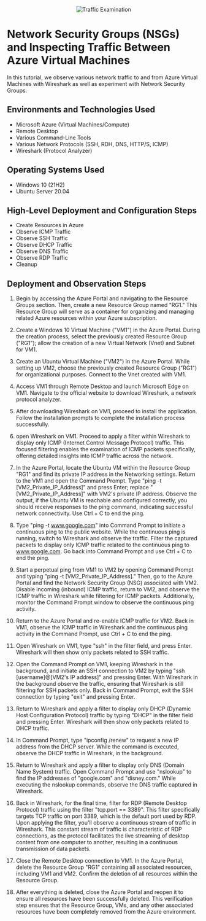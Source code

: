 <p align="center">
<img src="https://i.imgur.com/Ua7udoS.png" alt="Traffic Examination"/>
</p>

<h1>Network Security Groups (NSGs) and Inspecting Traffic Between Azure Virtual Machines</h1>
In this tutorial, we observe various network traffic to and from Azure Virtual Machines with Wireshark as well as experiment with Network Security Groups. <br />


<h2>Environments and Technologies Used</h2>

- Microsoft Azure (Virtual Machines/Compute)
- Remote Desktop
- Various Command-Line Tools
- Various Network Protocols (SSH, RDH, DNS, HTTP/S, ICMP)
- Wireshark (Protocol Analyzer)

<h2>Operating Systems Used </h2>

- Windows 10 (21H2)
- Ubuntu Server 20.04

<h2>High-Level Deployment and Configuration Steps</h2>

- Create Resources in Azure
- Observe ICMP Traffic
- Observe SSH Traffic
- Observe DHCP Traffic
- Observe DNS Traffic
- Observe RDP Traffic
- Cleanup

<h2>Deployment and Observation Steps</h2>

1. Begin by accessing the Azure Portal and navigating to the Resource Groups section. Then, create a new Resource Group named "RG1." This Resource Group will serve as a container for organizing and managing related Azure resources within your Azure subscription.

2. Create a Windows 10 Virtual Machine ("VM1") in the Azure Portal. During the creation process, select the previously created Resource Group ("RG1"); allow the creation of a new Virtual Network (Vnet) and Subnet for VM1.

3. Create an Ubuntu Virtual Machine ("VM2") in the Azure Portal. While setting up VM2, choose the previously created Resource Group ("RG1") for organizational purposes. Connect to the Vnet created with VM1.

4. Access VM1 through Remote Desktop and launch Microsoft Edge on VM1. Navigate to the official website to download Wireshark, a network protocol analyzer.

5. After downloading Wireshark on VM1, proceed to install the application. Follow the installation prompts to complete the installation process successfully.

6. open Wireshark on VM1. Proceed to apply a filter within Wireshark to display only ICMP (Internet Control Message Protocol) traffic. This focused filtering enables the examination of ICMP packets specifically, offering detailed insights into ICMP traffic across the network.

7. In the Azure Portal, locate the Ubuntu VM within the Resource Group "RG1" and find its private IP address in the Networking settings. Return to the VM1 and open the Command Prompt. Type "ping -t [VM2_Private_IP_Address]" and press Enter; replace "[VM2_Private_IP_Address]" with VM2's private IP address. Observe the output, if the Ubuntu VM is reachable and configured correctly, you should receive responses to the ping command, indicating successful network connectivity. Use Ctrl + C to end the ping.

8. Type "ping -t www.google.com" into Command Prompt to initiate a continuous ping to the public website. While the continuous ping is running, switch to Wireshark and observe the traffic. Filter the captured packets to display only ICMP traffic related to the continuous ping to www.google.com. Go back into Command Prompt and use Ctrl + C to end the ping.

9. Start a perpetual ping from VM1 to VM2 by opening Command Prompt and typing "ping -t [VM2_Private_IP_Address]." Then, go to the Azure Portal and find the Network Security Group (NSG) associated with VM2. Disable incoming (inbound) ICMP traffic, return to VM2, and observe the ICMP traffic in Wireshark while filtering for ICMP packets. Additionally, monitor the Command Prompt window to observe the continuous ping activity.

10. Return to the Azure Portal and re-enable ICMP traffic for VM2. Back in VM1, observe the ICMP traffic in Wireshark and the continuous ping activity in the Command Prompt, use Ctrl + C to end the ping.

11. Open Wireshark on VM1, type "ssh" in the filter field, and press Enter. Wireshark will then show only packets related to SSH traffic.

12. Open the Command Prompt on VM1, keeping Wireshark in the background, and initiate an SSH connection to VM2 by typing "ssh [username]@[VM2's IP address]" and pressing Enter. With Wireshark in the background observe the traffic, ensuring that Wireshark is still filtering for SSH packets only. Back in Command Prompt, exit the SSH connection by typing "exit" and pressing Enter.

13. Return to Wireshark and apply a filter to display only DHCP (Dynamic Host Configuration Protocol) traffic by typing "DHCP" in the filter field and pressing Enter. Wireshark will then show only packets related to DHCP traffic.

14. In Command Prompt, type "ipconfig /renew" to request a new IP address from the DHCP server. While the command is executed, observe the DHCP traffic in Wireshark, in the background.

15. Return to Wireshark and apply a filter to display only DNS (Domain Name System) traffic. Open Command Prompt and use "nslookup" to find the IP addresses of "google.com" and "disney.com." While executing the nslookup commands, observe the DNS traffic captured in Wireshark.

16. Back in Wireshark, for the final time, filter for RDP (Remote Desktop Protocol) traffic using the filter "tcp.port == 3389". This filter specifically targets TCP traffic on port 3389, which is the default port used by RDP. Upon applying the filter, you'll observe a continuous stream of traffic in Wireshark. This constant stream of traffic is characteristic of RDP connections, as the protocol facilitates the live streaming of desktop content from one computer to another, resulting in a continuous transmission of data packets.

17. Close the Remote Desktop connection to VM1. In the Azure Portal, delete the Resource Group "RG1" containing all associated resources, including VM1 and VM2. Confirm the deletion of all resources within the Resource Group.

18. After everything is deleted, close the Azure Portal and reopen it to ensure all resources have been successfully deleted. This verification step ensures that the Resource Group, VMs, and any other associated resources have been completely removed from the Azure environment.
